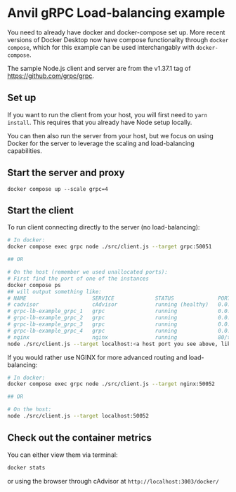 # Anvil gRPC Load-balancing example

You need to already have docker and docker-compose set up. More recent versions of Docker Desktop now have compose functionality through `docker compose`, which for this example can be used interchangably with `docker-compose`.

The sample Node.js client and server are from the v1.37.1 tag of https://github.com/grpc/grpc.

## Set up
If you want to run the client from your host, you will first need to `yarn install`. This requires that you already have Node setup locally.

You can then also run the server from your host, but we focus on using Docker for the server to leverage the scaling and load-balancing capabilities.

## Start the server and proxy
`docker compose up --scale grpc=4`


## Start the client

To run client connecting directly to the server (no load-balancing):
```sh
# In docker:
docker compose exec grpc node ./src/client.js --target grpc:50051

## OR

# On the host (remember we used unallocated ports):
# First find the port of one of the instances
docker compose ps
## will output something like:
# NAME                     SERVICE             STATUS              PORTS
# cadvisor                 cAdvisor            running (healthy)   0.0.0.0:3003->8080/tcp
# grpc-lb-example_grpc_1   grpc                running             0.0.0.0:63608->50051/tcp
# grpc-lb-example_grpc_2   grpc                running             0.0.0.0:63610->50051/tcp
# grpc-lb-example_grpc_3   grpc                running             0.0.0.0:63609->50051/tcp
# grpc-lb-example_grpc_4   grpc                running             0.0.0.0:63612->50051/tcp
# nginx                    nginx               running             80/tcp, 0.0.0.0:50052->50052/tcp
node ./src/client.js --target localhost:<a host port you see above, like 63608>
```

If you would rather use NGINX for more advanced routing and load-balancing:
```sh
# In docker:
docker compose exec grpc node ./src/client.js --target nginx:50052

## OR

# On the host:
node ./src/client.js --target localhost:50052
```

## Check out the container metrics
You can either view them via terminal:
```sh
docker stats
```

or using the browser through cAdvisor at `http://localhost:3003/docker/`